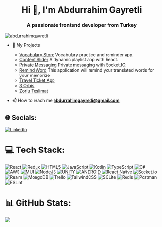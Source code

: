 <h1 align="center">Hi 👋, I'm Abdurrahim Gayretli</h1>
<h3 align="center">A passionate frontend developer from Turkey</h3>

<p align="left"> <img src="https://komarev.com/ghpvc/?username=abdurrahimgayretli&label=Profile%20views&color=0e75b6&style=flat" alt="abdurrahimgayretli" /> </p>

- 🔭 My Projects </br>
    - [Vocabulary Store](https://play.google.com/store/apps/details?id=com.abdurrahimgayretli.vocabularystore) Vocabulary practice and reminder app. </br>
    - [Content Slider](https://github.com/abdurrahimgayretli/content-slider-ts) A dynamic playlist app with React. </br>
    - [Private Messaging](https://github.com/abdurrahimgayretli/private-messaging-ts) Private messaging with Socket.IO. </br>
    - [Remind Word](https://play.google.com/store/apps/details?id=com.negotium.remindword) This application will remind your translated words for your memorize </br>
    - [Travel Ticket App](https://github.com/abdurrahimgayretli/travel-ticket-app) </br>
    - [3 Orbis](https://play.google.com/store/apps/details?id=net.negotium.zorlutoplar)</br>
    - [Zorlu Teslimat](https://play.google.com/store/apps/details?id=net.AbdurrahimGayretli.ZorluTeslimat)
    

- 📫 How to reach me **abdurrahimgayretli@gmail.com**

## 🌐 Socials:
[![LinkedIn](https://img.shields.io/badge/LinkedIn-%230077B5.svg?logo=linkedin&logoColor=white)](https://linkedin.com/in/abdurrahimgayretli) 

# 💻 Tech Stack:
![React](https://img.shields.io/badge/react-%2320232a.svg?style=for-the-badge&logo=react&logoColor=%2361DAFB) ![Redux](https://img.shields.io/badge/redux-%23593d88.svg?style=for-the-badge&logo=redux&logoColor=white) ![HTML5](https://img.shields.io/badge/html5-%23E34F26.svg?style=for-the-badge&logo=html5&logoColor=white) ![JavaScript](https://img.shields.io/badge/javascript-%23323330.svg?style=for-the-badge&logo=javascript&logoColor=%23F7DF1E) ![Kotlin](https://img.shields.io/badge/kotlin-%230095D5.svg?style=for-the-badge&logo=kotlin&logoColor=white) ![TypeScript](https://img.shields.io/badge/typescript-%23007ACC.svg?style=for-the-badge&logo=typescript&logoColor=white) ![C#](https://img.shields.io/badge/c%23-%23239120.svg?style=for-the-badge&logo=c-sharp&logoColor=white) ![AWS](https://img.shields.io/badge/AWS-%23FF9900.svg?style=for-the-badge&logo=amazon-aws&logoColor=white) ![MUI](https://img.shields.io/badge/MUI-%230081CB.svg?style=for-the-badge&logo=material-ui&logoColor=white) ![NodeJS](https://img.shields.io/badge/node.js-6DA55F?style=for-the-badge&logo=node.js&logoColor=white) ![UNITY](https://img.shields.io/badge/Unity-%2320232a.svg?style=for-the-badge&logo=unity&logoColor=white) ![ANDROID](https://img.shields.io/badge/android-%2320232a.svg?style=for-the-badge&logo=android&logoColor=%a4c639) ![React Native](https://img.shields.io/badge/react_native-%2320232a.svg?style=for-the-badge&logo=react&logoColor=%2361DAFB) ![Socket.io](https://img.shields.io/badge/Socket.io-black?style=for-the-badge&logo=socket.io&badgeColor=010101) ![Realm](https://img.shields.io/badge/Realm-39477F?style=for-the-badge&logo=realm&logoColor=white) ![MongoDB](https://img.shields.io/badge/MongoDB-%234ea94b.svg?style=for-the-badge&logo=mongodb&logoColor=white) ![Trello](https://img.shields.io/badge/Trello-%23026AA7.svg?style=for-the-badge&logo=Trello&logoColor=white) ![TailwindCSS](https://img.shields.io/badge/tailwindcss-%2338B2AC.svg?style=for-the-badge&logo=tailwind-css&logoColor=white) ![SQLite](https://img.shields.io/badge/sqlite-%2307405e.svg?style=for-the-badge&logo=sqlite&logoColor=white) ![Redis](https://img.shields.io/badge/redis-%23DD0031.svg?style=for-the-badge&logo=redis&logoColor=white) ![Postman](https://img.shields.io/badge/Postman-FF6C37?style=for-the-badge&logo=postman&logoColor=white) ![ESLint](https://img.shields.io/badge/ESLint-4B3263?style=for-the-badge&logo=eslint&logoColor=white)
# 📊 GitHub Stats:
![](https://github-readme-stats.vercel.app/api/top-langs/?username=abdurrahimgayretli&theme=dark&hide_border=false&include_all_commits=true&count_private=true&layout=compact)

